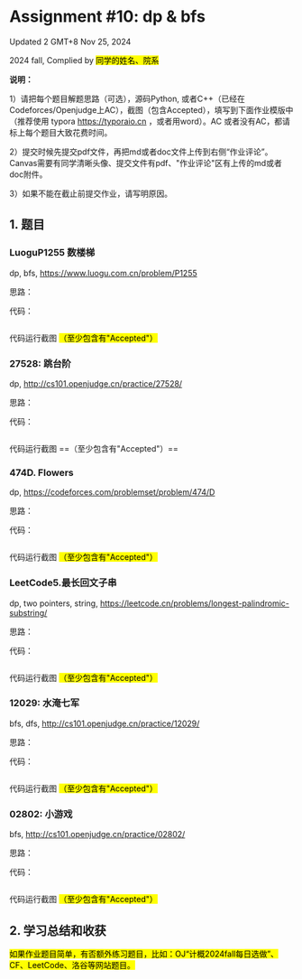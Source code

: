 # Assignment #10: dp & bfs

Updated 2 GMT+8 Nov 25, 2024

2024 fall, Complied by <mark>同学的姓名、院系</mark>



**说明：**

1）请把每个题目解题思路（可选），源码Python, 或者C++（已经在Codeforces/Openjudge上AC），截图（包含Accepted），填写到下面作业模版中（推荐使用 typora https://typoraio.cn ，或者用word）。AC 或者没有AC，都请标上每个题目大致花费时间。

2）提交时候先提交pdf文件，再把md或者doc文件上传到右侧“作业评论”。Canvas需要有同学清晰头像、提交文件有pdf、"作业评论"区有上传的md或者doc附件。

3）如果不能在截止前提交作业，请写明原因。



## 1. 题目

### LuoguP1255 数楼梯

dp, bfs, https://www.luogu.com.cn/problem/P1255

思路：



代码：

```python

```



代码运行截图 <mark>（至少包含有"Accepted"）</mark>





### 27528: 跳台阶

dp, http://cs101.openjudge.cn/practice/27528/

思路：



代码：

```python

```



代码运行截图 ==（至少包含有"Accepted"）==





### 474D. Flowers

dp, https://codeforces.com/problemset/problem/474/D

思路：



代码：

```python

```



代码运行截图 <mark>（至少包含有"Accepted"）</mark>





### LeetCode5.最长回文子串

dp, two pointers, string, https://leetcode.cn/problems/longest-palindromic-substring/

思路：



代码：

```python

```



代码运行截图 <mark>（至少包含有"Accepted"）</mark>







### 12029: 水淹七军

bfs, dfs, http://cs101.openjudge.cn/practice/12029/

思路：



代码：

```python

```



代码运行截图 <mark>（至少包含有"Accepted"）</mark>





### 02802: 小游戏

bfs, http://cs101.openjudge.cn/practice/02802/

思路：



代码：

```python

```



代码运行截图 <mark>（至少包含有"Accepted"）</mark>





## 2. 学习总结和收获

<mark>如果作业题目简单，有否额外练习题目，比如：OJ“计概2024fall每日选做”、CF、LeetCode、洛谷等网站题目。</mark>





